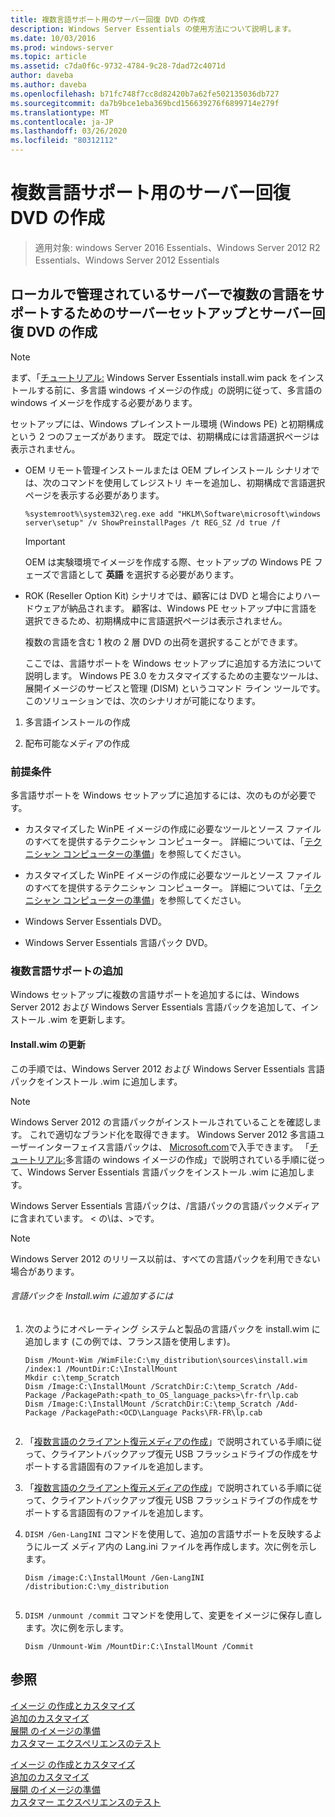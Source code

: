 ```yaml
---
title: 複数言語サポート用のサーバー回復 DVD の作成
description: Windows Server Essentials の使用方法について説明します。
ms.date: 10/03/2016
ms.prod: windows-server
ms.topic: article
ms.assetid: c7da0f6c-9732-4784-9c28-7dad72c4071d
author: daveba
ms.author: daveba
ms.openlocfilehash: b71fc748f7cc8d82420b7a62fe502135036db727
ms.sourcegitcommit: da7b9bce1eba369bcd156639276f6899714e279f
ms.translationtype: MT
ms.contentlocale: ja-JP
ms.lasthandoff: 03/26/2020
ms.locfileid: "80312112"
---
```

# <a name="create-a-server-recovery-dvd-for-multi-language-support"></a>複数言語サポート用のサーバー回復 DVD の作成

>適用対象: windows Server 2016 Essentials、Windows Server 2012 R2 Essentials、Windows Server 2012 Essentials

##  <a name="create-a-server-setup-and-server-recovery-dvd-for-multiple-language-support-on-locally-administered-servers"></a><a name="BKMK_MLHeadedRecovery"></a>ローカルで管理されているサーバーで複数の言語をサポートするためのサーバーセットアップとサーバー回復 DVD の作成  
  
> [!NOTE]
>  まず、「[チュートリアル:](https://technet.microsoft.com/library/jj126995) Windows Server Essentials install.wim pack をインストールする前に、多言語 windows イメージの作成」の説明に従って、多言語の windows イメージを作成する必要があります。  
  
 セットアップには、Windows プレインストール環境 (Windows PE) と初期構成という 2 つのフェーズがあります。 既定では、初期構成には言語選択ページは表示されません。  
  
- OEM リモート管理インストールまたは OEM プレインストール シナリオでは、次のコマンドを使用してレジストリ キーを追加し、初期構成で言語選択ページを表示する必要があります。  
  
  ```  
  %systemroot%\system32\reg.exe add "HKLM\Software\microsoft\windows server\setup" /v ShowPreinstallPages /t REG_SZ /d true /f  
  ```  
  
  > [!IMPORTANT]
  >  OEM は実験環境でイメージを作成する際、セットアップの Windows PE フェーズで言語として **英語** を選択する必要があります。  
  
- ROK (Reseller Option Kit) シナリオでは、顧客には DVD と場合によりハードウェアが納品されます。 顧客は、Windows PE セットアップ中に言語を選択できるため、初期構成中に言語選択ページは表示されません。  
  
  複数の言語を含む 1 枚の 2 層 DVD の出荷を選択することができます。  
  
  ここでは、言語サポートを Windows セットアップに追加する方法について説明します。 Windows PE 3.0 をカスタマイズするための主要なツールは、展開イメージのサービスと管理 (DISM) というコマンド ライン ツールです。 このソリューションでは、次のシナリオが可能になります。  
  
1.  多言語インストールの作成  
  
2.  配布可能なメディアの作成  
  
### <a name="prerequisites"></a>前提条件  
 多言語サポートを Windows セットアップに追加するには、次のものが必要です。  
  

-   カスタマイズした WinPE イメージの作成に必要なツールとソース ファイルのすべてを提供するテクニシャン コンピューター。 詳細については、「[テクニシャン コンピューターの準備](Prepare-the-Technician-Computer.md)」を参照してください。  

-   カスタマイズした WinPE イメージの作成に必要なツールとソース ファイルのすべてを提供するテクニシャン コンピューター。 詳細については、「[テクニシャン コンピューターの準備](../install/Prepare-the-Technician-Computer.md)」を参照してください。  

  
-   Windows Server Essentials DVD。  
  
-   Windows Server Essentials 言語パック DVD。  
  
###  <a name="adding-multiple-language-support"></a><a name="BKMK_Steps"></a>複数言語サポートの追加  
 Windows セットアップに複数の言語サポートを追加するには、Windows Server 2012 および Windows Server Essentials 言語パックを追加して、インストール .wim を更新します。  
  
#### <a name="update-installwim"></a>Install.wim の更新  
 この手順では、Windows Server 2012 および Windows Server Essentials 言語パックをインストール .wim に追加します。  
  
> [!NOTE]
>  Windows Server 2012 の言語パックがインストールされていることを確認します。 これで適切なブランド化を取得できます。 Windows Server 2012 多言語ユーザーインターフェイス言語パックは、 [Microsoft.com](https://www.microsoft.com/OEM/en/installation/downloads/Pages/technical-downloads.aspx)で入手できます。 「[チュートリアル:](https://technet.microsoft.com/library/jj126995.aspx)多言語の windows イメージの作成」で説明されている手順に従って、Windows Server Essentials 言語パックをインストール .wim に追加します。  
>   
>  Windows Server Essentials 言語パックは、/言語パックの言語パックメディアに含まれています。 < の\\は、\>です。  
  
> [!NOTE]
>  Windows Server 2012 のリリース以前は、すべての言語パックを利用できない場合があります。  
  
###### <a name="to-add-language-packs-to-installwim"></a>言語パックを Install.wim に追加するには  
  
1.  次のようにオペレーティング システムと製品の言語パックを install.wim に追加します (この例では、フランス語を使用します)。  
  
    ```  
    Dism /Mount-Wim /WimFile:C:\my_distribution\sources\install.wim /index:1 /MountDir:C:\InstallMount  
    Mkdir c:\temp_Scratch  
    Dism /Image:C:\InstallMount /ScratchDir:C:\temp_Scratch /Add-Package /PackagePath:<path_to_OS_language_packs>\fr-fr\lp.cab  
    Dism /Image:C:\InstallMount /ScratchDir:C:\temp_Scratch /Add-Package /PackagePath:<OCD\Language Packs\FR-FR\lp.cab  
  
    ```  
  

2.  「[複数言語のクライアント復元メディアの作成](Build-Multi-Language-Client-Restore-Media.md)」で説明されている手順に従って、クライアントバックアップ復元 USB フラッシュドライブの作成をサポートする言語固有のファイルを追加します。  

2.  「[複数言語のクライアント復元メディアの作成](../install/Build-Multi-Language-Client-Restore-Media.md)」で説明されている手順に従って、クライアントバックアップ復元 USB フラッシュドライブの作成をサポートする言語固有のファイルを追加します。  

  
3.  `DISM /Gen-LangINI` コマンドを使用して、追加の言語サポートを反映するようにルーズ メディア内の Lang.ini ファイルを再作成します。次に例を示します。  
  
    ```  
    Dism /image:C:\InstallMount /Gen-LangINI /distribution:C:\my_distribution  
  
    ```  
  
4.  `DISM /unmount /commit` コマンドを使用して、変更をイメージに保存し直します。次に例を示します。  
  
    ```  
    Dism /Unmount-Wim /MountDir:C:\InstallMount /Commit  
    ```  
  
## <a name="see-also"></a>参照  

 [イメージ  の作成とカスタマイズ](Creating-and-Customizing-the-Image.md)  
 [追加のカスタマイズ](Additional-Customizations.md)   
 [展開  のイメージの準備](Preparing-the-Image-for-Deployment.md)  
 [カスタマー エクスペリエンスのテスト](Testing-the-Customer-Experience.md)

 [イメージ  の作成とカスタマイズ](../install/Creating-and-Customizing-the-Image.md)  
 [追加のカスタマイズ](../install/Additional-Customizations.md)   
 [展開  のイメージの準備](../install/Preparing-the-Image-for-Deployment.md)  
 [カスタマー エクスペリエンスのテスト](../install/Testing-the-Customer-Experience.md)

